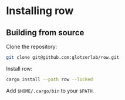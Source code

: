 # Installing row

## Building from source

Clone the repository:
```bash
git clone git@github.com:glotzerlab/row.git
```

Install row:
```bash
cargo install --path row --locked
```

Add `$HOME/.cargo/bin` to your `$PATH`.
